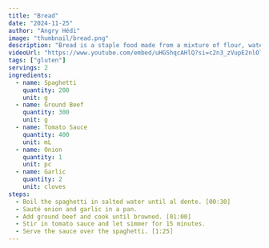 ```yaml
---
title: "Bread"
date: "2024-11-25"
author: "Angry Hédi"
image: "thumbnail/bread.png"
description: "Bread is a staple food made from a mixture of flour, water, and yeast or leaven, then baked."
videoUrl: "https://www.youtube.com/embed/uHGShqcAHlQ?si=c2n3_zVupE2nlOlv"
tags: ["gluten"]
servings: 2
ingredients:
  - name: Spaghetti
    quantity: 200
    unit: g
  - name: Ground Beef
    quantity: 300
    unit: g
  - name: Tomato Sauce
    quantity: 400
    unit: mL
  - name: Onion
    quantity: 1
    unit: pc
  - name: Garlic
    quantity: 2
    unit: cloves
steps:
  - Boil the spaghetti in salted water until al dente. [00:30]
  - Sauté onion and garlic in a pan.
  - Add ground beef and cook until browned. [01:00]
  - Stir in tomato sauce and let simmer for 15 minutes.
  - Serve the sauce over the spaghetti. [1:25]
---
```

